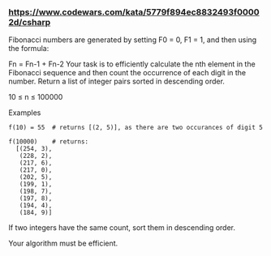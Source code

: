 ### https://www.codewars.com/kata/5779f894ec8832493f00002d/csharp
Fibonacci numbers are generated by setting F0 = 0, F1 = 1, and then using the formula:

Fn = Fn-1 + Fn-2
Your task is to efficiently calculate the nth element in the Fibonacci sequence and then count the occurrence of each digit in the number. Return a list of integer pairs sorted in descending order.

10 ≤ n ≤ 100000

Examples
```
f(10) = 55  # returns [(2, 5)], as there are two occurances of digit 5
```
```
f(10000)    # returns:
  [(254, 3),
   (228, 2),
   (217, 6),
   (217, 0),
   (202, 5),
   (199, 1),
   (198, 7),
   (197, 8),
   (194, 4),
   (184, 9)]
```
If two integers have the same count, sort them in descending order.

Your algorithm must be efficient.
